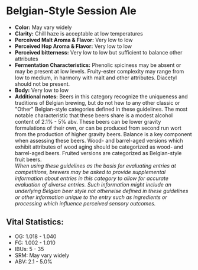 # Belgian-Style Session Ale

- **Color:** May vary widely
- **Clarity:** Chill haze is acceptable at low temperatures
- **Perceived Malt Aroma & Flavor:** Very low to low
- **Perceived Hop Aroma & Flavor:** Very low to low
- **Perceived bitterness:** Very low to low but sufficient to balance other attributes
- **Fermentation Characteristics:** Phenolic spiciness may be absent or may be present at low levels. Fruity-ester complexity may range from low to medium, in harmony with malt and other attributes. Diacetyl should not be present.
- **Body:** Very low to low
- **Additional notes:** Beers in this category recognize the uniqueness and traditions of Belgian brewing, but do not hew to any other classic or "Other" Belgian-style categories defined in these guidelines. The most notable characteristic that these beers share is a modest alcohol content of 2.1% - 5% abv. These beers can be lower gravity formulations of their own, or can be produced from second run wort from the production of higher gravity beers. Balance is a key component when assessing these beers. Wood- and barrel-aged versions which exhibit attributes of wood aging should be categorized as wood- and barrel-aged beers. Fruited versions are categorized as Belgian-style fruit beers. <br/>
_When using these guidelines as the basis for evaluating entries at competitions, brewers may be asked to provide supplemental information about entries in this category to allow for accurate evaluation of diverse entries. Such information might include an underlying Belgian beer style not otherwise defined in these guidelines or other information unique to the entry such as ingredients or processing which influence perceived sensory outcomes._

## Vital Statistics:

- OG: 1.018 - 1.040
- FG: 1.002 - 1.010
- IBUs: 5 - 35
- SRM: May vary widely
- ABV: 2.1 - 5.0% 
